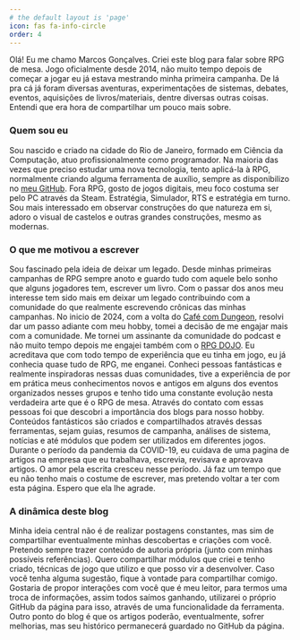 ```yaml
---
# the default layout is 'page'
icon: fas fa-info-circle
order: 4
---
```


Olá! Eu me chamo Marcos Gonçalves. Criei este blog para falar sobre RPG de mesa.
Jogo oficialmente desde 2014, não muito tempo depois de começar a jogar eu já estava mestrando minha primeira campanha.
De lá pra cá já foram diversas aventuras, experimentações de sistemas, debates, eventos, aquisições de livros/materiais, dentre diversas outras coisas.
Entendi que era hora de compartilhar um pouco mais sobre.

### Quem sou eu
Sou nascido e criado na cidade do Rio de Janeiro, formado em Ciência da Computação, atuo profissionalmente como programador.
Na maioria das vezes que preciso estudar uma nova tecnologia, tento aplicá-la à RPG, normalmente criando alguma ferramenta de auxílio, sempre as disponibilizo no [meu GitHub](https://github.com/coppolaop).
Fora RPG, gosto de jogos digitais, meu foco costuma ser pelo PC através da Steam. Estratégia, Simulador, RTS e estratégia em turno.
Sou mais interessado em observar construções do que natureza em si, adoro o visual de castelos e outras grandes construções, mesmo as modernas.

### O que me motivou a escrever
Sou fascinado pela ideia de deixar um legado. Desde minhas primeiras campanhas de RPG sempre anoto e guardo tudo com aquele belo sonho que alguns jogadores tem, escrever um livro.
Com o passar dos anos meu interesse tem sido mais em deixar um legado contribuindo com a comunidade do que realmente escrevendo crônicas das minhas campanhas.
No inicio de 2024, com a volta do [Café com Dungeon](https://open.spotify.com/show/3UxFPDdpiQMnoqVnGWgZWG?si=847062d37886404a), resolvi dar um passo adiante com meu hobby, tomei a decisão de me engajar mais com a comunidade. Me tornei um assinante da comunidade do podcast e não muito tempo depois me engajei também com o [RPG DOJO](https://cobbi.notion.site/O-que-RPG-DOJO-0a761aab6140423fad63c1822e14e2fb#67963f55fc5e425f82405e0eae3a258a). Eu acreditava que com todo tempo de experiência que eu tinha em jogo, eu já conhecia quase tudo de RPG, me enganei. Conheci pessoas fantásticas e realmente inspiradoras nessas duas comunidades, tive a experiência de por em prática meus conhecimentos novos e antigos em alguns dos eventos organizados nesses grupos e tenho tido uma constante evolução nesta verdadeira arte que é o RPG de mesa.
Através do contato com essas pessoas foi que descobri a importância dos blogs para nosso hobby. Conteúdos fantásticos são criados e compartilhados através dessas ferramentas, sejam guias, resumos de campanha, análises de sistema, notícias e até módulos que podem ser utilizados em diferentes jogos.
Durante o período da pandemia da COVID-19, eu cuidava de uma pagina de artigos na empresa que eu trabalhava, escrevia, revisava e aprovava artigos. O amor pela escrita cresceu nesse período. Já faz um tempo que eu não tenho mais o costume de escrever, mas pretendo voltar a ter com esta página. Espero que ela lhe agrade.

### A dinâmica deste blog
Minha ideia central não é de realizar postagens constantes, mas sim de compartilhar eventualmente minhas descobertas e criações com você. Pretendo sempre trazer conteúdo de autoria própria (junto com minhas possíveis referências). Quero compartilhar módulos que criei e tenho criado, técnicas de jogo que utilizo e que posso vir a desenvolver. Caso você tenha alguma sugestão, fique à vontade para compartilhar comigo.
Gostaria de propor interações com você que é meu leitor, para termos uma troca de informações, assim todos saímos ganhando, utilizarei o próprio GitHub da página para isso, através de uma funcionalidade da ferramenta.
Outro ponto do blog é que os artigos poderão, eventualmente, sofrer melhorias, mas seu histórico permanecerá guardado no GitHub da página.